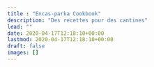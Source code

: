 ```yaml
---
title : "Encas-parka Cookbook"
description: "Des recettes pour des cantines"
lead: ""
date: 2020-04-17T12:18:10+00:00
lastmod: 2020-04-17T12:18:10+00:00
draft: false
images: []
---
```

